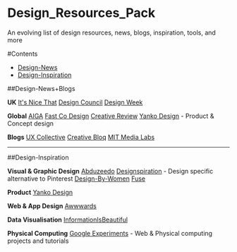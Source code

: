 # Design_Resources_Pack
An evolving list of design resources, news, blogs, inspiration, tools, and more

#Contents
 - [Design-News](#design-news+blogs)
 - [Design-Inspiration](#design-inspiration)


##Design-News+Blogs

**UK**
[It's Nice That](https://www.itsnicethat.com/)
[Design Council](https://www.designcouncil.org.uk/)
[Design Week](https://www.designweek.co.uk/landing-page/design-news/)

**Global**
[AIGA](https://eyeondesign.aiga.org/)
[Fast Co Design](https://www.fastcompany.com/co-design)
[Creative Review](https://www.creativereview.co.uk/)
[Yanko Design](https://www.yankodesign.com/) - Product & Concept design

**Blogs**
[UX Collective](https://uxdesign.cc/)
[Creative Bloq](https://www.creativebloq.com/)
[MIT Media Labs](https://www.media.mit.edu/)

---
##Design-Inspiration

**Visual & Graphic Design**
[Abduzeedo](https://abduzeedo.com/node/82326)
[Designspiration](https://www.designspiration.com/search/saves/?q=dremmel&qa=typed&term_meta%5B%5D=dremmel%7Ctyped%7Cword%7C0) - Design specific alternative to Pinterest
[Design-By-Women](https://designby-women.com/)
[Fuse](https://www.fuse.kiwi/ball-pit)

**Product**
[Yanko Design](https://www.yankodesign.com/)

**Web & App Design**
[Awwwards](https://t.co/qYUzVE4MLb)

**Data Visualisation**
[InformationIsBeautiful](https://informationisbeautiful.net/topic/arts-culture/)

**Physical Computing**
[Google Experiments](https://experiments.withgoogle.com/) - Web & Physical computing projects and tutorials
